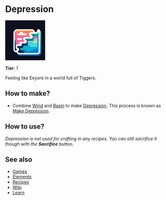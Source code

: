 # Depression

![](../images/item.depression.png)

**Tier**: 1

Feeling like Eeyore in a world full of Tiggers.

## How to make?

* Combine [Wind](/wiki/elements/wind) and [Basin](/wiki/elements/basin) to make [Depression](/wiki/elements/depression). This process is known as [Make Depression](/wiki/recipes/make-depression).

## How to use?

_Depression is not used for crafting in any recipes. You can still sacrifice it though with the **Sacrifice** button._

## See also

* [Games](/wiki/games)
* [Elements](/wiki/elements)
* [Recipes](/wiki/recipes)
* [Wiki](/wiki/index)
* [Learn](/learn/index)